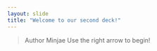 ```yaml
---
layout: slide
title: "Welcome to our second deck!"
---
```

> Author Minjae
Use the right arrow to begin!
